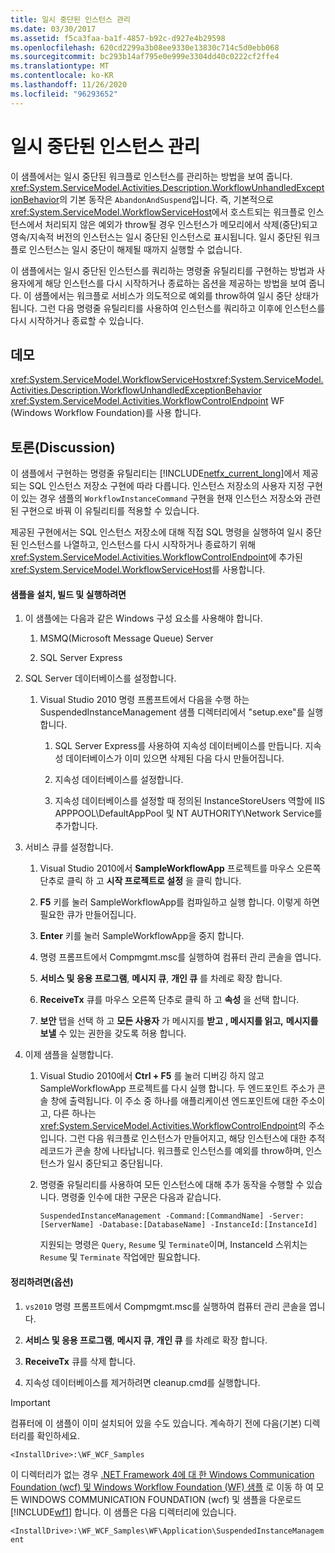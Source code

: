 ```yaml
---
title: 일시 중단된 인스턴스 관리
ms.date: 03/30/2017
ms.assetid: f5ca3faa-ba1f-4857-b92c-d927e4b29598
ms.openlocfilehash: 620cd2299a3b08ee9330e13830c714c5d0ebb068
ms.sourcegitcommit: bc293b14af795e0e999e3304dd40c0222cf2ffe4
ms.translationtype: MT
ms.contentlocale: ko-KR
ms.lasthandoff: 11/26/2020
ms.locfileid: "96293652"
---
```

# <a name="suspended-instance-management"></a>일시 중단된 인스턴스 관리

이 샘플에서는 일시 중단된 워크플로 인스턴스를 관리하는 방법을 보여 줍니다.  <xref:System.ServiceModel.Activities.Description.WorkflowUnhandledExceptionBehavior>의 기본 동작은 `AbandonAndSuspend`입니다. 즉, 기본적으로 <xref:System.ServiceModel.WorkflowServiceHost>에서 호스트되는 워크플로 인스턴스에서 처리되지 않은 예외가 throw될 경우 인스턴스가 메모리에서 삭제(중단)되고 영속/지속적 버전의 인스턴스는 일시 중단된 인스턴스로 표시됩니다. 일시 중단된 워크플로 인스턴스는 일시 중단이 해제될 때까지 실행할 수 없습니다.

 이 샘플에서는 일시 중단된 인스턴스를 쿼리하는 명령줄 유틸리티를 구현하는 방법과 사용자에게 해당 인스턴스를 다시 시작하거나 종료하는 옵션을 제공하는 방법을 보여 줍니다. 이 샘플에서는 워크플로 서비스가 의도적으로 예외를 throw하여 일시 중단 상태가 됩니다. 그런 다음 명령줄 유틸리티를 사용하여 인스턴스를 쿼리하고 이후에 인스턴스를 다시 시작하거나 종료할 수 있습니다.

## <a name="demonstrates"></a>데모

 <xref:System.ServiceModel.WorkflowServiceHost><xref:System.ServiceModel.Activities.Description.WorkflowUnhandledExceptionBehavior> <xref:System.ServiceModel.Activities.WorkflowControlEndpoint> WF (Windows Workflow Foundation)를 사용 합니다.

## <a name="discussion"></a>토론(Discussion)

 이 샘플에서 구현하는 명령줄 유틸리티는 [!INCLUDE[netfx_current_long](../../../../includes/netfx-current-long-md.md)]에서 제공되는 SQL 인스턴스 저장소 구현에 따라 다릅니다. 인스턴스 저장소의 사용자 지정 구현이 있는 경우 샘플의 `WorkflowInstanceCommand` 구현을 현재 인스턴스 저장소와 관련된 구현으로 바꿔 이 유틸리티를 적용할 수 있습니다.

 제공된 구현에서는 SQL 인스턴스 저장소에 대해 직접 SQL 명령을 실행하여 일시 중단된 인스턴스를 나열하고, 인스턴스를 다시 시작하거나 종료하기 위해 <xref:System.ServiceModel.Activities.WorkflowControlEndpoint>에 추가된 <xref:System.ServiceModel.WorkflowServiceHost>를 사용합니다.

#### <a name="to-set-up-build-and-run-the-sample"></a>샘플을 설치, 빌드 및 실행하려면

1. 이 샘플에는 다음과 같은 Windows 구성 요소를 사용해야 합니다.

    1. MSMQ(Microsoft Message Queue) Server

    2. SQL Server Express

2. SQL Server 데이터베이스를 설정합니다.

    1. Visual Studio 2010 명령 프롬프트에서 다음을 수행 하는 SuspendedInstanceManagement 샘플 디렉터리에서 "setup.exe"를 실행 합니다.

        1. SQL Server Express를 사용하여 지속성 데이터베이스를 만듭니다. 지속성 데이터베이스가 이미 있으면 삭제된 다음 다시 만들어집니다.

        2. 지속성 데이터베이스를 설정합니다.

        3. 지속성 데이터베이스를 설정할 때 정의된 InstanceStoreUsers 역할에 IIS APPPOOL\DefaultAppPool 및 NT AUTHORITY\Network Service를 추가합니다.

3. 서비스 큐를 설정합니다.

    1. Visual Studio 2010에서 **SampleWorkflowApp** 프로젝트를 마우스 오른쪽 단추로 클릭 하 고 **시작 프로젝트로 설정** 을 클릭 합니다.

    2. **F5** 키를 눌러 SampleWorkflowApp를 컴파일하고 실행 합니다. 이렇게 하면 필요한 큐가 만들어집니다.

    3. **Enter** 키를 눌러 SampleWorkflowApp을 중지 합니다.

    4. 명령 프롬프트에서 Compmgmt.msc를 실행하여 컴퓨터 관리 콘솔을 엽니다.

    5. **서비스 및 응용 프로그램**, **메시지 큐**, **개인 큐** 를 차례로 확장 합니다.

    6. **ReceiveTx** 큐를 마우스 오른쪽 단추로 클릭 하 고 **속성** 을 선택 합니다.

    7. **보안** 탭을 선택 하 고 **모든 사용자** 가 메시지를 **받고** **, 메시지를 읽고,** **메시지를 보낼** 수 있는 권한을 갖도록 허용 합니다.

4. 이제 샘플을 실행합니다.

    1. Visual Studio 2010에서 **Ctrl + F5** 를 눌러 디버깅 하지 않고 SampleWorkflowApp 프로젝트를 다시 실행 합니다. 두 엔드포인트 주소가 콘솔 창에 출력됩니다. 이 주소 중 하나를 애플리케이션 엔드포인트에 대한 주소이고, 다른 하나는 <xref:System.ServiceModel.Activities.WorkflowControlEndpoint>의 주소입니다. 그런 다음 워크플로 인스턴스가 만들어지고, 해당 인스턴스에 대한 추적 레코드가 콘솔 창에 나타납니다. 워크플로 인스턴스를 예외를 throw하며, 인스턴스가 일시 중단되고 중단됩니다.

    2. 명령줄 유틸리티를 사용하여 모든 인스턴스에 대해 추가 동작을 수행할 수 있습니다. 명령줄 인수에 대한 구문은 다음과 같습니다.

         `SuspendedInstanceManagement -Command:[CommandName] -Server:[ServerName] -Database:[DatabaseName] -InstanceId:[InstanceId]`

         지원되는 명령은 `Query`, `Resume` 및 `Terminate`이며,  InstanceId 스위치는 `Resume` 및 `Terminate` 작업에만 필요합니다.

#### <a name="to-cleanup-optional"></a>정리하려면(옵션)

1. `vs2010` 명령 프롬프트에서 Compmgmt.msc를 실행하여 컴퓨터 관리 콘솔을 엽니다.

2. **서비스 및 응용 프로그램**, **메시지 큐**, **개인 큐** 를 차례로 확장 합니다.

3. **ReceiveTx** 큐를 삭제 합니다.

4. 지속성 데이터베이스를 제거하려면 cleanup.cmd를 실행합니다.

> [!IMPORTANT]
> 컴퓨터에 이 샘플이 이미 설치되어 있을 수도 있습니다. 계속하기 전에 다음(기본) 디렉터리를 확인하세요.  
>
> `<InstallDrive>:\WF_WCF_Samples`  
>
> 이 디렉터리가 없는 경우 [.NET Framework 4에 대 한 Windows Communication Foundation (wcf) 및 Windows Workflow Foundation (WF) 샘플](https://www.microsoft.com/download/details.aspx?id=21459) 로 이동 하 여 모든 WINDOWS COMMUNICATION FOUNDATION (wcf) 및 샘플을 다운로드 [!INCLUDE[wf1](../../../../includes/wf1-md.md)] 합니다. 이 샘플은 다음 디렉터리에 있습니다.  
>
> `<InstallDrive>:\WF_WCF_Samples\WF\Application\SuspendedInstanceManagement`
